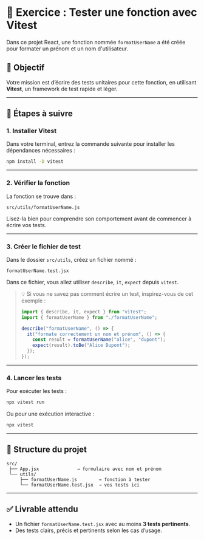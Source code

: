 # 🧪 Exercice : Tester une fonction avec Vitest

Dans ce projet React, une fonction nommée `formatUserName` a été créée pour formater un prénom et un nom d'utilisateur.

## 🎯 Objectif

Votre mission est d’écrire des tests unitaires pour cette fonction, en utilisant **Vitest**, un framework de test rapide et léger.

---

## 🚀 Étapes à suivre

### 1. Installer Vitest

Dans votre terminal, entrez la commande suivante pour installer les dépendances nécessaires :

```bash
npm install -D vitest
```

---

### 2. Vérifier la fonction

La fonction se trouve dans :

```
src/utils/formatUserName.js
```

Lisez-la bien pour comprendre son comportement avant de commencer à écrire vos tests.

---

### 3. Créer le fichier de test

Dans le dossier `src/utils`, créez un fichier nommé :

```
formatUserName.test.jsx
```

Dans ce fichier, vous allez utiliser `describe`, `it`, `expect` depuis `vitest`.

> 💡 Si vous ne savez pas comment écrire un test, inspirez-vous de cet exemple :
>
> ```js
> import { describe, it, expect } from "vitest";
> import { formatUserName } from "./formatUserName";
>
> describe("formatUserName", () => {
>   it("formate correctement un nom et prénom", () => {
>     const result = formatUserName("alice", "dupont");
>     expect(result).toBe("Alice Dupont");
>   });
> });
> ```

---

### 4. Lancer les tests

Pour exécuter les tests :

```bash
npx vitest run
```

Ou pour une exécution interactive :

```bash
npx vitest
```

---

## 📁 Structure du projet

```
src/
 ├── App.jsx              → formulaire avec nom et prénom
 └── utils/
     ├── formatUserName.js        → fonction à tester
     └── formatUserName.test.jsx  → vos tests ici
```

---

## ✅ Livrable attendu

* Un fichier `formatUserName.test.jsx` avec au moins **3 tests pertinents**.
* Des tests clairs, précis et pertinents selon les cas d’usage.
